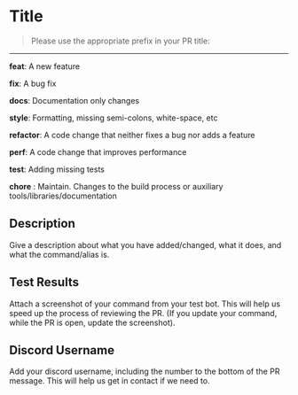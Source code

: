 <!--based off FlyByWire Simulations Discord Bot - https://github.com/flybywiresim/discord-bot -->

# Title

>Please use the appropriate prefix in your PR title:
--------------------------------------------------
**feat**: A new feature

**fix**: A bug fix

**docs**: Documentation only changes

**style**: Formatting, missing semi-colons, white-space, etc

**refactor**: A code change that neither fixes a bug nor adds a feature

**perf**: A code change that improves performance

**test**: Adding missing tests

**chore** : Maintain. Changes to the build process or auxiliary tools/libraries/documentation

## Description

Give a description about what you have added/changed, what it does, and what the command/alias is. 

## Test Results

Attach a screenshot of your command from your test bot. This will help us speed up the process of reviewing the PR. (If you update your command, while the PR is open, update the screenshot). 

## Discord Username

Add your discord username, including the number to the bottom of the PR message. This will help us get in contact if we need to. 
